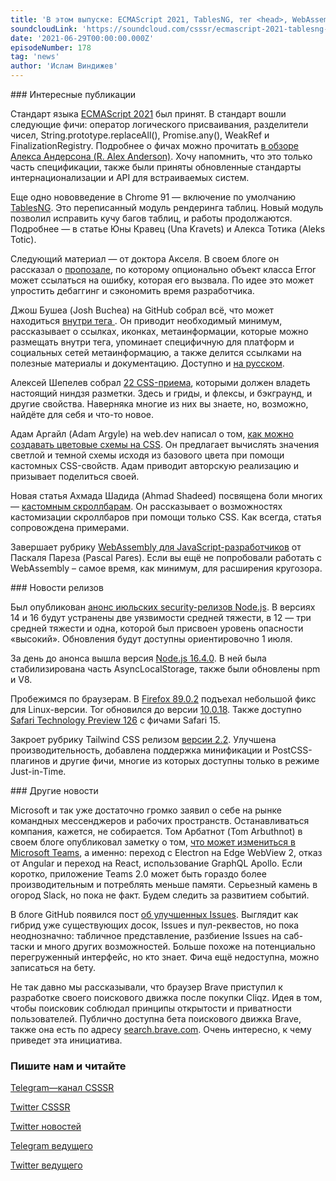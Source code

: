 ```yaml
---
title: 'В этом выпуске: ECMAScript 2021, TablesNG, тег <head>, WebAssembly для JavaScript-разработчиков, security-релизы Node.js июля, Microsoft Teams 2.0 и бета обновленных GitHub Issues.'
soundcloudLink: 'https://soundcloud.com/csssr/ecmascript-2021-tablesng-head-security-relizy-nodejs-obnovlenie-github-issues-ms-teams-20'
date: '2021-06-29T00:00:00.000Z'
episodeNumber: 178
tag: 'news'
author: 'Ислам Виндижев'
---
```


<ParagraphWithImage imageName="manWithLaptop">
  ### Интересные публикации

Стандарт языка [ECMAScript 2021](https://www.ecma-international.org/news/ecma-international-approves-new-standards-4/) был принят. В стандарт вошли следующие фичи: оператор логического присваивания, разделители чисел, String.prototype.replaceAll(), Promise.any(), WeakRef и FinalizationRegistry. Подробнее о фичах можно прочитать [в обзоре Алекса Андерсона (R. Alex Anderson)](https://ui.dev/es2021/). Хочу напомнить, что это только часть спецификации, также были приняты обновленные стандарты интернационализации и API для встраиваемых систем.
</ParagraphWithImage>

Еще одно нововведение в Chrome 91 — включение по умолчанию [TablesNG](https://developer.chrome.com/blog/tablesng/). Это переписанный модуль рендеринга таблиц. Новый модуль позволил исправить кучу багов таблиц, и работы продолжаются. Подробнее — в статье Юны Кравец (Una Kravets) и Алекса Тотика (Aleks Totic).

Следующий материал — от доктора Акселя. В своем блоге он рассказал о [пропозале](https://2ality.com/2021/06/error-cause.html), по которому опционально объект класса Error может ссылаться на ошибку, которая его вызвала. По идее это может упростить дебаггинг и сэкономить время разработчика.

Джош Бушеа (Josh Buchea) на GitHub собрал всё, что может находиться [внутри тега <head>](https://github.com/joshbuchea/HEAD). Он приводит необходимый минимум, рассказывает о ссылках, иконках, метаинформации, которые можно размещать внутри тега, упоминает специфичную для платформ и социальных сетей метаинформацию, а также делится ссылками на полезные материалы и документацию. Доступно и [на русском](https://github.com/Konfuze/HEAD).

Алексей Шепелев собрал [22 CSS-приема](https://betterprogramming.pub/22-css-tricks-that-can-make-you-a-layout-ninja-452847fba639), которыми должен владеть настоящий ниндзя разметки. Здесь и гриды, и флексы, и бэкграунд, и другие свойства. Наверняка многие из них вы знаете, но, возможно, найдёте для себя и что-то новое.

Адам Аргайл (Adam Argyle) на web.dev написал о том, [как можно создавать цветовые схемы на CSS](https://web.dev/building-a-color-scheme/). Он предлагает вычислять значения светлой и темной схемы исходя из базового цвета при помощи кастомных CSS-свойств. Адам приводит авторскую реализацию и призывает поделиться своей.

Новая статья Ахмада Шадида (Ahmad Shadeed) посвящена боли многих — [кастомным скроллбарам](https://ishadeed.com/article/custom-scrollbars-css/). Он рассказывает о возможностях кастомизации скроллбаров при помощи только CSS. Как всегда, статья сопровождена примерами.

Завершает рубрику [WebAssembly для JavaScript-разработчиков](https://pascalpares.appspot.ovh/webassembly-for-javascript-developers/) от Паскаля Пареза (Pascal Pares). Если вы ещё не попробовали работать с WebAssembly – самое время, как минимум, для расширения кругозора.

<ParagraphWithImage imageName="laptopNews" >
  ### Новости релизов

Был опубликован [анонс июльских security-релизов Node.js](https://nodejs.org/en/blog/vulnerability/july-2021-security-releases/). В версиях 14 и 16 будут устранены две уязвимости средней тяжести, в 12 — три средней тяжести и одна, которой был присвоен уровень опасности «высокий». Обновления будут доступны ориентировочно 1 июля.
</ParagraphWithImage>

За день до анонса вышла версия [Node.js 16.4.0](https://nodejs.org/en/blog/release/v16.4.0/). В ней была стабилизирована часть AsyncLocalStorage, также были обновлены npm и V8.

Пробежимся по браузерам. В [Firefox 89.0.2](https://www.mozilla.org/en-US/firefox/89.0.2/releasenotes/) подъехал небольшой фикс для Linux-версии. Tor обновился до версии [10.0.18](https://blog.torproject.org/new-release-tor-browser-10018). Также доступно [Safari Technology Preview 126](https://webkit.org/blog/11727/release-notes-for-safari-technology-preview-126-with-safari-15-features/) с фичами Safari 15.

Закроет рубрику Tailwind CSS релизом [версии 2.2](https://blog.tailwindcss.com/tailwindcss-2-2). Улучшена производительность, добавлена поддержка минификации и PostCSS-плагинов и другие фичи, многие из которых доступны только в режиме Just-in-Time.

<ParagraphWithImage imageName="laptopDialog">
  ### Другие новости

Microsoft и так уже достаточно громко заявил о себе на рынке командных мессенджеров и рабочих пространств. Останавливаться компания, кажется, не собирается. Том Арбатнот (Tom Arbuthnot) в своем блоге опубликовал заметку о том, [что может измениться в Microsoft Teams](https://tomtalks.blog/2021/06/microsoft-teams-2-0-will-use-half-the-memory-dropping-electron-for-edge-webview2/), а именно: переход с Electron на Edge WebView 2, отказ от Angular и переход на React, использование GraphQL Apollo. Если коротко, приложение Teams 2.0 может быть гораздо более производительным и потреблять меньше памяти. Серьезный камень в огород Slack, но пока не факт. Будем следить за развитием событий.
</ParagraphWithImage>

В блоге GitHub появился пост [об улучшенных Issues](https://github.com/features/issues). Выглядит как гибрид уже существующих досок, Issues и пул-реквестов, но пока неоднозначно: табличное представление, разбиение Issues на саб-таски и много других возможностей. Больше похоже на потенциально перегруженный интерфейс, но кто знает. Фича ещё недоступна, можно записаться на бету.

Не так давно мы рассказывали, что браузер Brave приступил к разработке своего поискового движка после покупки Cliqz. Идея в том, чтобы поисковик соблюдал принципы открытости и приватности пользователей. Публично доступна бета поискового движка Brave, также она есть по адресу [search.brave.com](https://brave.com/brave-search-beta/). Очень интересно, к чему приведет эта инициатива.

  ### Пишите нам и читайте
  [Telegram—канал CSSSR](https://t.me/csssr)

  [Twitter CSSSR](https://twitter.com/csssr_dev)

  [Twitter новостей](https://twitter.com/csssr_news)

  [Telegram ведущего](https://t.me/Vindizh)

  [Twitter ведущего](https://twitter.com/Vindizh)
